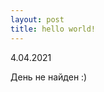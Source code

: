 ```yaml
---
layout: post
title: hello world!
---
```

4.04.2021

День не найден :)
<script src="https://mssg.me/widget/5c157204409b90000aa4f5c5" async></script>




<!-- ![_config.yml]({{ site.baseurl }}/images/config.png) -->